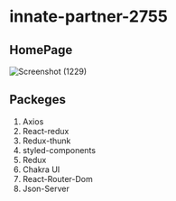 # innate-partner-2755


## HomePage
![Screenshot (1229)](https://user-images.githubusercontent.com/106812942/229348461-9f5b09b8-030d-45f6-af8e-2a81894dd8ec.png)






































## Packeges

1. Axios
2. React-redux
3. Redux-thunk
4. styled-components
5. Redux
6. Chakra UI
7. React-Router-Dom
8. Json-Server
